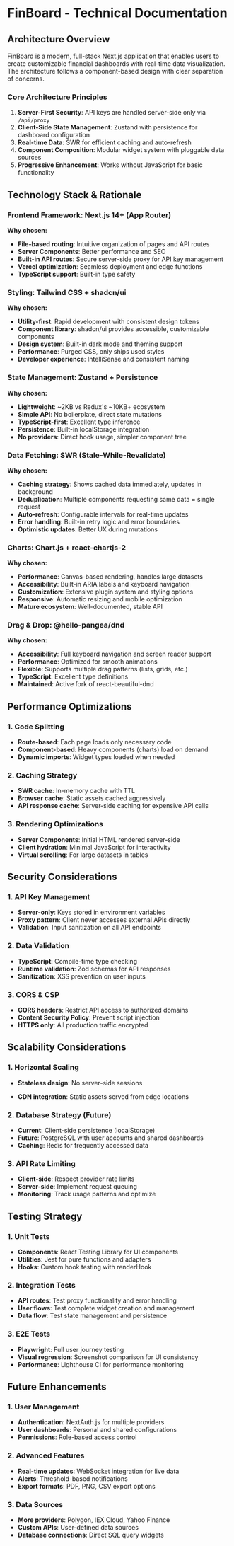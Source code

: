 # FinBoard - Technical Documentation

## Architecture Overview

FinBoard is a modern, full-stack Next.js application that enables users to create customizable financial dashboards with real-time data visualization. The architecture follows a component-based design with clear separation of concerns.

### Core Architecture Principles

1. **Server-First Security**: API keys are handled server-side only via `/api/proxy`
2. **Client-Side State Management**: Zustand with persistence for dashboard configuration
3. **Real-time Data**: SWR for efficient caching and auto-refresh
4. **Component Composition**: Modular widget system with pluggable data sources
5. **Progressive Enhancement**: Works without JavaScript for basic functionality

## Technology Stack & Rationale

### Frontend Framework: Next.js 14+ (App Router)
**Why chosen:**
- **File-based routing**: Intuitive organization of pages and API routes
- **Server Components**: Better performance and SEO
- **Built-in API routes**: Secure server-side proxy for API key management
- **Vercel optimization**: Seamless deployment and edge functions
- **TypeScript support**: Built-in type safety



### Styling: Tailwind CSS + shadcn/ui
**Why chosen:**
- **Utility-first**: Rapid development with consistent design tokens
- **Component library**: shadcn/ui provides accessible, customizable components
- **Design system**: Built-in dark mode and theming support
- **Performance**: Purged CSS, only ships used styles
- **Developer experience**: IntelliSense and consistent naming



### State Management: Zustand + Persistence
**Why chosen:**
- **Lightweight**: ~2KB vs Redux's ~10KB+ ecosystem
- **Simple API**: No boilerplate, direct state mutations
- **TypeScript-first**: Excellent type inference
- **Persistence**: Built-in localStorage integration
- **No providers**: Direct hook usage, simpler component tree



### Data Fetching: SWR (Stale-While-Revalidate)
**Why chosen:**
- **Caching strategy**: Shows cached data immediately, updates in background
- **Deduplication**: Multiple components requesting same data = single request
- **Auto-refresh**: Configurable intervals for real-time updates
- **Error handling**: Built-in retry logic and error boundaries
- **Optimistic updates**: Better UX during mutations



### Charts: Chart.js + react-chartjs-2
**Why chosen:**
- **Performance**: Canvas-based rendering, handles large datasets
- **Accessibility**: Built-in ARIA labels and keyboard navigation
- **Customization**: Extensive plugin system and styling options
- **Responsive**: Automatic resizing and mobile optimization
- **Mature ecosystem**: Well-documented, stable API



### Drag & Drop: @hello-pangea/dnd
**Why chosen:**
- **Accessibility**: Full keyboard navigation and screen reader support
- **Performance**: Optimized for smooth animations
- **Flexible**: Supports multiple drag patterns (lists, grids, etc.)
- **TypeScript**: Excellent type definitions
- **Maintained**: Active fork of react-beautiful-dnd


## Performance Optimizations

### 1. Code Splitting
- **Route-based**: Each page loads only necessary code
- **Component-based**: Heavy components (charts) load on demand
- **Dynamic imports**: Widget types loaded when needed

### 2. Caching Strategy
- **SWR cache**: In-memory cache with TTL
- **Browser cache**: Static assets cached aggressively
- **API response cache**: Server-side caching for expensive API calls

### 3. Rendering Optimizations
- **Server Components**: Initial HTML rendered server-side
- **Client hydration**: Minimal JavaScript for interactivity
- **Virtual scrolling**: For large datasets in tables

## Security Considerations

### 1. API Key Management
- **Server-only**: Keys stored in environment variables
- **Proxy pattern**: Client never accesses external APIs directly
- **Validation**: Input sanitization on all API endpoints

### 2. Data Validation
- **TypeScript**: Compile-time type checking
- **Runtime validation**: Zod schemas for API responses
- **Sanitization**: XSS prevention on user inputs

### 3. CORS & CSP
- **CORS headers**: Restrict API access to authorized domains
- **Content Security Policy**: Prevent script injection
- **HTTPS only**: All production traffic encrypted

## Scalability Considerations

### 1. Horizontal Scaling
- **Stateless design**: No server-side sessions

- **CDN integration**: Static assets served from edge locations

### 2. Database Strategy (Future)
- **Current**: Client-side persistence (localStorage)
- **Future**: PostgreSQL with user accounts and shared dashboards
- **Caching**: Redis for frequently accessed data

### 3. API Rate Limiting
- **Client-side**: Respect provider rate limits
- **Server-side**: Implement request queuing
- **Monitoring**: Track usage patterns and optimize

## Testing Strategy

### 1. Unit Tests
- **Components**: React Testing Library for UI components
- **Utilities**: Jest for pure functions and adapters
- **Hooks**: Custom hook testing with renderHook

### 2. Integration Tests
- **API routes**: Test proxy functionality and error handling
- **User flows**: Test complete widget creation and management
- **Data flow**: Test state management and persistence

### 3. E2E Tests
- **Playwright**: Full user journey testing
- **Visual regression**: Screenshot comparison for UI consistency
- **Performance**: Lighthouse CI for performance monitoring



## Future Enhancements

### 1. User Management
- **Authentication**: NextAuth.js for multiple providers
- **User dashboards**: Personal and shared configurations
- **Permissions**: Role-based access control

### 2. Advanced Features
- **Real-time updates**: WebSocket integration for live data
- **Alerts**: Threshold-based notifications
- **Export formats**: PDF, PNG, CSV export options

### 3. Data Sources
- **More providers**: Polygon, IEX Cloud, Yahoo Finance
- **Custom APIs**: User-defined data sources
- **Database connections**: Direct SQL query widgets
